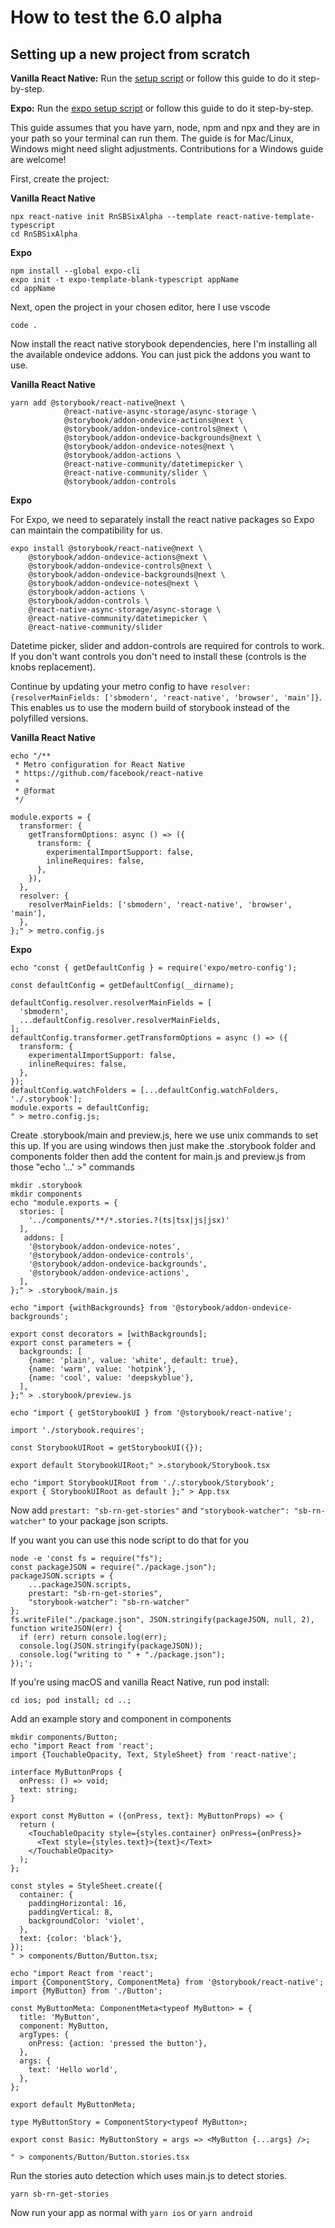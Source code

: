 # How to test the 6.0 alpha

## Setting up a new project from scratch

**Vanilla React Native:** Run the [setup script](https://gist.github.com/dannyhw/9b84973dcc6ff4fa2e86e32d571d294e) or follow this guide to do it step-by-step.

**Expo:** Run the [expo setup script](https://gist.github.com/dannyhw/92b3ff0d6ccaead9df2820a507154b87) or follow this guide to do it step-by-step.

This guide assumes that you have yarn, node, npm and npx and they are in your path so your
terminal can run them. The guide is for Mac/Linux, Windows might need slight adjustments. Contributions for a Windows guide are welcome!

First, create the project:

**Vanilla React Native**

```shell
npx react-native init RnSBSixAlpha --template react-native-template-typescript
cd RnSBSixAlpha
```

**Expo**

```shell
npm install --global expo-cli
expo init -t expo-template-blank-typescript appName
cd appName
```

Next, open the project in your chosen editor, here I use vscode

```shell
code .
```

Now install the react native storybook dependencies, here I'm installing all the available ondevice addons. You can just pick the addons you want to use.

**Vanilla React Native**

```shell
yarn add @storybook/react-native@next \
            @react-native-async-storage/async-storage \
            @storybook/addon-ondevice-actions@next \
            @storybook/addon-ondevice-controls@next \
            @storybook/addon-ondevice-backgrounds@next \
            @storybook/addon-ondevice-notes@next \
            @storybook/addon-actions \
            @react-native-community/datetimepicker \
            @react-native-community/slider \
            @storybook/addon-controls
```

**Expo**

For Expo, we need to separately install the react native packages so Expo can maintain the compatibility for us.

```shell
expo install @storybook/react-native@next \
    @storybook/addon-ondevice-actions@next \
    @storybook/addon-ondevice-controls@next \
    @storybook/addon-ondevice-backgrounds@next \
    @storybook/addon-ondevice-notes@next \
    @storybook/addon-actions \
    @storybook/addon-controls \
    @react-native-async-storage/async-storage \
    @react-native-community/datetimepicker \
    @react-native-community/slider
```

Datetime picker, slider and addon-controls are required for controls to work. If you don't want controls you don't need to install these (controls is the knobs replacement).

Continue by updating your metro config to have `resolver:{resolverMainFields: ['sbmodern', 'react-native', 'browser', 'main']}`.
This enables us to use the modern build of storybook instead of the polyfilled versions.

**Vanilla React Native**

```shell
echo "/**
 * Metro configuration for React Native
 * https://github.com/facebook/react-native
 *
 * @format
 */

module.exports = {
  transformer: {
    getTransformOptions: async () => ({
      transform: {
        experimentalImportSupport: false,
        inlineRequires: false,
      },
    }),
  },
  resolver: {
    resolverMainFields: ['sbmodern', 'react-native', 'browser', 'main'],
  },
};" > metro.config.js
```

**Expo**

```shell
echo "const { getDefaultConfig } = require('expo/metro-config');

const defaultConfig = getDefaultConfig(__dirname);

defaultConfig.resolver.resolverMainFields = [
  'sbmodern',
  ...defaultConfig.resolver.resolverMainFields,
];
defaultConfig.transformer.getTransformOptions = async () => ({
  transform: {
    experimentalImportSupport: false,
    inlineRequires: false,
  },
});
defaultConfig.watchFolders = [...defaultConfig.watchFolders, './.storybook'];
module.exports = defaultConfig;
" > metro.config.js;
```

Create .storybook/main and preview.js, here we use unix commands to set this up. If you are using windows then just make the .storybook folder and components folder then add the content for main.js and preview.js from those "echo '...' >" commands

```shell
mkdir .storybook
mkdir components
echo "module.exports = {
  stories: [
    '../components/**/*.stories.?(ts|tsx|js|jsx)'
  ],
   addons: [
    '@storybook/addon-ondevice-notes',
    '@storybook/addon-ondevice-controls',
    '@storybook/addon-ondevice-backgrounds',
    '@storybook/addon-ondevice-actions',
  ],
};" > .storybook/main.js

echo "import {withBackgrounds} from '@storybook/addon-ondevice-backgrounds';

export const decorators = [withBackgrounds];
export const parameters = {
  backgrounds: [
    {name: 'plain', value: 'white', default: true},
    {name: 'warm', value: 'hotpink'},
    {name: 'cool', value: 'deepskyblue'},
  ],
};" > .storybook/preview.js

echo "import { getStorybookUI } from '@storybook/react-native';

import './storybook.requires';

const StorybookUIRoot = getStorybookUI({});

export default StorybookUIRoot;" >.storybook/Storybook.tsx

echo "import StorybookUIRoot from './.storybook/Storybook';
export { StorybookUIRoot as default };" > App.tsx
```

Now add `prestart: "sb-rn-get-stories"` and `"storybook-watcher": "sb-rn-watcher"` to your package json scripts.

If you want you can use this node script to do that for you

```shell
node -e 'const fs = require("fs");
const packageJSON = require("./package.json");
packageJSON.scripts = {
    ...packageJSON.scripts,
    prestart: "sb-rn-get-stories",
    "storybook-watcher": "sb-rn-watcher"
};
fs.writeFile("./package.json", JSON.stringify(packageJSON, null, 2), function writeJSON(err) {
  if (err) return console.log(err);
  console.log(JSON.stringify(packageJSON));
  console.log("writing to " + "./package.json");
});';
```

If you're using macOS and vanilla React Native, run pod install:

```shell
cd ios; pod install; cd ..;
```

Add an example story and component in components

```shell
mkdir components/Button;
echo "import React from 'react';
import {TouchableOpacity, Text, StyleSheet} from 'react-native';

interface MyButtonProps {
  onPress: () => void;
  text: string;
}

export const MyButton = ({onPress, text}: MyButtonProps) => {
  return (
    <TouchableOpacity style={styles.container} onPress={onPress}>
      <Text style={styles.text}>{text}</Text>
    </TouchableOpacity>
  );
};

const styles = StyleSheet.create({
  container: {
    paddingHorizontal: 16,
    paddingVertical: 8,
    backgroundColor: 'violet',
  },
  text: {color: 'black'},
});
" > components/Button/Button.tsx;

echo "import React from 'react';
import {ComponentStory, ComponentMeta} from '@storybook/react-native';
import {MyButton} from './Button';

const MyButtonMeta: ComponentMeta<typeof MyButton> = {
  title: 'MyButton',
  component: MyButton,
  argTypes: {
    onPress: {action: 'pressed the button'},
  },
  args: {
    text: 'Hello world',
  },
};

export default MyButtonMeta;

type MyButtonStory = ComponentStory<typeof MyButton>;

export const Basic: MyButtonStory = args => <MyButton {...args} />;

" > components/Button/Button.stories.tsx
```

Run the stories auto detection which uses main.js to detect stories.

```shell
yarn sb-rn-get-stories
```

Now run your app as normal with `yarn ios` or `yarn android`
